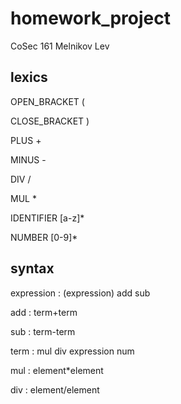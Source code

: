 # homework_project
CoSec 161 Melnikov Lev


## lexics
OPEN_BRACKET (

CLOSE_BRACKET )

PLUS +

MINUS -

DIV /

MUL *

IDENTIFIER [a-z]*

NUMBER [0-9]*


## syntax
expression :
  (expression)
  add
  sub

add :
  term+term

sub :
  term-term

term :
  mul
  div
  expression
  num

mul :
  element*element

div :
  element/element
